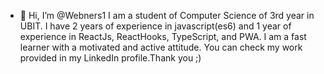 - 👋 Hi, I’m @Webners1
I am a student of Computer Science of 3rd year in UBIT. I have 2 years of experience in javascript(es6) and 1 year of experience in ReactJs, ReactHooks, TypeScript, and PWA.
I am a fast learner with a motivated and active attitude. You can check my work provided in my LinkedIn profile.Thank you ;)

<!---
Webners1/Webners1 is a ✨ special ✨ repository because its `README.md` (this file) appears on your GitHub profile.
You can click the Preview link to take a look at your changes.
--->

